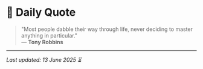 # 📜 Daily Quote

> "Most people dabble their way through life, never deciding to master anything in particular."  
> — **Tony Robbins**

---

_Last updated: 13 June 2025 ⏳_
